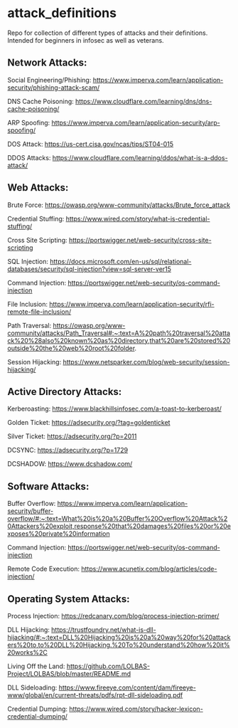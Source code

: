 # attack_definitions

Repo for collection of different types of attacks and their definitions. Intended for beginners in infosec as well as veterans.

## Network Attacks:
  
  Social Engineering/Phishing: https://www.imperva.com/learn/application-security/phishing-attack-scam/ 
  
  DNS Cache Poisoning: https://www.cloudflare.com/learning/dns/dns-cache-poisoning/
  
  ARP Spoofing: https://www.imperva.com/learn/application-security/arp-spoofing/
  
  DOS Attack: https://us-cert.cisa.gov/ncas/tips/ST04-015
  
  DDOS Attacks: https://www.cloudflare.com/learning/ddos/what-is-a-ddos-attack/

## Web Attacks:

  Brute Force: https://owasp.org/www-community/attacks/Brute_force_attack
  
  Credential Stuffing: https://www.wired.com/story/what-is-credential-stuffing/
  
  Cross Site Scripting: https://portswigger.net/web-security/cross-site-scripting
  
  SQL Injection: https://docs.microsoft.com/en-us/sql/relational-databases/security/sql-injection?view=sql-server-ver15
  
  Command Injection: https://portswigger.net/web-security/os-command-injection
  
  File Inclusion: https://www.imperva.com/learn/application-security/rfi-remote-file-inclusion/

  Path Traversal: https://owasp.org/www-community/attacks/Path_Traversal#:~:text=A%20path%20traversal%20attack%20%28also%20known%20as%20directory,that%20are%20stored%20outside%20the%20web%20root%20folder.
  
  Session Hijacking: https://www.netsparker.com/blog/web-security/session-hijacking/
  

## Active Directory Attacks:

  Kerberoasting: https://www.blackhillsinfosec.com/a-toast-to-kerberoast/
  
  Golden Ticket: https://adsecurity.org/?tag=goldenticket
  
  Silver Ticket: https://adsecurity.org/?p=2011
  
  DCSYNC: https://adsecurity.org/?p=1729
  
  DCSHADOW: https://www.dcshadow.com/
  

## Software Attacks:

  Buffer Overflow: https://www.imperva.com/learn/application-security/buffer-overflow/#:~:text=What%20is%20a%20Buffer%20Overflow%20Attack%20Attackers%20exploit,response%20that%20damages%20files%20or%20exposes%20private%20information
  
  Command Injection: https://portswigger.net/web-security/os-command-injection
  
  Remote Code Execution: https://www.acunetix.com/blog/articles/code-injection/
  
  
## Operating System Attacks:

Process Injection: https://redcanary.com/blog/process-injection-primer/

DLL Hijacking: https://trustfoundry.net/what-is-dll-hijacking/#:~:text=DLL%20Hijacking%20is%20a%20way%20for%20attackers%20to,to%20DLL%20Hijacking.%20To%20understand%20how%20it%20works%2C

Living Off the Land: https://github.com/LOLBAS-Project/LOLBAS/blob/master/README.md

DLL Sideloading: https://www.fireeye.com/content/dam/fireeye-www/global/en/current-threats/pdfs/rpt-dll-sideloading.pdf

Credential Dumping: https://www.wired.com/story/hacker-lexicon-credential-dumping/


